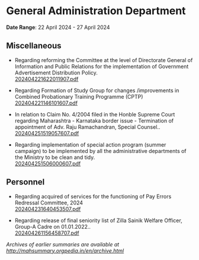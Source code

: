 # General Administration Department

**Date Range**: 22 April 2024 - 27 April 2024


## Miscellaneous
- Regarding reforming the Committee at the level of Directorate General of Information and Public Relations for the implementation of Government Advertisement Distribution Policy.\
  [202404221622011907.pdf](https://gr.maharashtra.gov.in/Site/Upload/Government%20Resolutions/English/202404221622011907.pdf)

- Regarding Formation of Study Group for changes /improvements in Combined Probationary Training Programme (CPTP)\
  [202404221146101607.pdf](https://gr.maharashtra.gov.in/Site/Upload/Government%20Resolutions/English/202404221146101607.pdf)

- In relation to Claim No. 4/2004 filed in the Honble Supreme Court regarding Maharashtra - Karnataka border issue - Termination of appointment of Adv. Raju Ramachandran, Special Counsel..\
  [202404251519057607.pdf](https://gr.maharashtra.gov.in/Site/Upload/Government%20Resolutions/English/202404251519057607.pdf)

- Regarding implementation of special action program (summer campaign) to be implemented by all the administrative departments of the Ministry to be clean and tidy.\
  [202404251506000607.pdf](https://gr.maharashtra.gov.in/Site/Upload/Government%20Resolutions/English/202404251506000607.pdf)

## Personnel
- Regarding acquired of services for the functioning of Pay Errors Redressal Committee, 2024\
  [202404231640453507.pdf](https://gr.maharashtra.gov.in/Site/Upload/Government%20Resolutions/English/202404231640453507.pdf)

- Regarding release of final seniority list of Zilla Sainik  Welfare Officer, Group-A Cadre on 01.01.2022..\
  [202404261156458707.pdf](https://gr.maharashtra.gov.in/Site/Upload/Government%20Resolutions/English/202404261156458707.pdf)


*Archives of earlier summaries are available at http://mahsummary.orgpedia.in/en/archive.html*